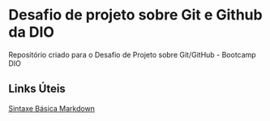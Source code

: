 # Desafio de projeto sobre Git e Github da DIO
Repositório criado para o Desafio de Projeto sobre Git/GitHub - Bootcamp DIO

## Links Úteis 
[Sintaxe Básica Markdown](https://www.markdownguide.org/basic-syntax/)

